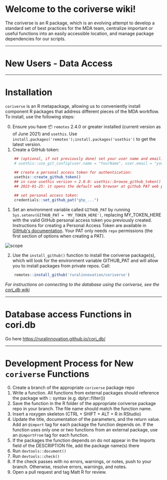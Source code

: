 # Welcome to the coriverse wiki!

The coriverse is an R package, which is an evolving attempt to develop a standard set of best practices for the MDA team, centralize important or useful functions into an easily accessible location, and manage package dependencies for our scripts. 

---

# New Users - Data Access

---

# Installation

`coriverse` is an R metapackage, allowing us to conveniently install component R packages that address different pieces of the MDA workflow. To install, use the following steps:

0. Ensure you have :package: `remotes` 2.4.0 or greater installed (current version as of June 2021) and `usethis`. Use `install.packages('remotes');install.packages('usethis')` to get the latest version.
1. Create a GitHub token:

```r
    ## (optional, if not previously done) set your user name and email:
    # usethis::use_git_config(user.name = "YourName", user.email = "your@mail.com")
    
    ## create a personal access token for authentication:
    usethis::create_github_token() 
    ## in case usethis version < 2.0.0: usethis::browse_github_token() (or even better: update usethis!)
    ## 2023-01-25: it opens the default web browser at github PAT web page see 1.

    ## set personal access token:
    credentials::set_github_pat("ghp_...")
```
1. Set an environment variable called `GITHUB_PAT` by running `Sys.setenv(GITHUB_PAT = 'MY_TOKEN_HERE')`, replacing MY_TOKEN_HERE with the valid GitHub personal access token you previously created.   
Instructions for creating a Personal Access Token are available in [GitHub's documentation](https://docs.github.com/en/github/authenticating-to-github/creating-a-personal-access-token). Your PAT only needs `repo` permissions (the first section of options when creating a PAT).

![scope](https://user-images.githubusercontent.com/33400922/135469840-d7076fe8-4e89-49ea-aeab-0701d3d54d12.PNG)

2. Use the `install_github()` function to install the coriverse package(s), which will look for the environment variable GITHUB_PAT and will allow you to install packages from private repos. Call:
```r
    remotes::install_github('ruralinnovation/coriverse')
```
_For instructions on connecting to the database using the coriverse, see the [cori_db wiki](https://github.com/ruralinnovation/cori_db/wiki)_

---

# Database access Functions in cori.db

Go here https://ruralinnovation.github.io/cori_db/

---

# Development Process for New `coriverse` Functions

0. Create a branch of the appropriate `coriverse` package repo
1. Write a function. All functions from external packages should reference the package with :: syntax (e.g. dplyr::filter())
2. Save the function in the R folder of the appropriate coriverse package repo in your branch. The file name should match the function name.
3. Insert a roxygen skeleton (CTRL + SHIFT + ALT + R in RStudio)
4. Update the title, documentation of the parameters, and the return value. Add an `@import` tag for each package the function depends on. If the function uses only one or two functions from an external package, use an `@importFrom` tag for each function.
5. If the packages the function depends on do not appear in the Imports field of the DESCRIPTION file, add the package name(s) there
6. Run `devtools::document()`
7. Run `devtools::check()`
8. If the check passes with no errors, warnings, or notes, push to your branch. Otherwise, resolve errors, warnings, and notes.
9. Open a pull request and tag Matt R for review.
